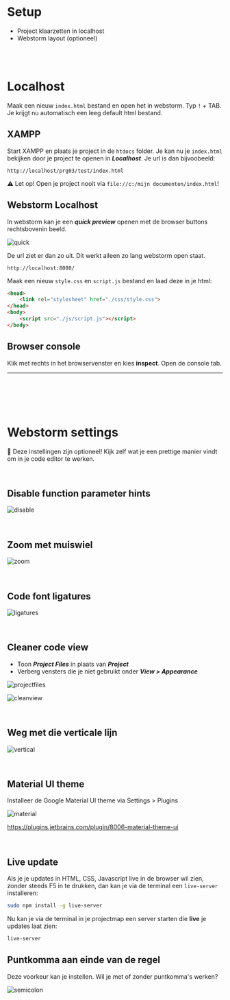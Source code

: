 # Setup

- Project klaarzetten in localhost
- Webstorm layout (optioneel)

<br>
<br>


# Localhost

Maak een nieuw `index.html` bestand en open het in webstorm. Typ `!` + TAB. Je krijgt nu automatisch een leeg default html bestand.

## XAMPP

Start XAMPP en plaats je project in de `htdocs` folder. Je kan nu je `index.html` bekijken door je project te openen in ***Localhost***. Je url is dan bijvoobeeld:

```
http://localhost/prg03/test/index.html
```

⚠️ Let op! Open je project nooit via `file://c:/mijn documenten/index.html`!

## Webstorm Localhost

In webstorm kan je een ***quick preview*** openen met de browser buttons rechtsbovenin beeld.

![quick](./images/quick.png)

De url ziet er dan zo uit. Dit werkt alleen zo lang webstorm open staat.

```
http://localhost:8000/
```

Maak een nieuw `style.css` en `script.js` bestand en laad deze in je html:

```html
<head>
    <link rel="stylesheet" href="./css/style.css">
</head>
<body>
    <script src="./js/script.js"></script>
</body>
```

## Browser console

Klik met rechts in het browservenster en kies **inspect**. Open de console tab. 

---
<br>
<br>
<br>
<br>

# Webstorm settings

🖖 Deze instellingen zijn optioneel! Kijk zelf wat je een prettige manier vindt om in je code editor te werken.

<br>

## Disable function parameter hints 

![disable](./images/disable.png)

<br>

## Zoom met muiswiel

![zoom](./images/mouse.png)

<br>

## Code font ligatures

![ligatures](./images/ligatures.png)

<br>

## Cleaner code view

- Toon ***Project Files*** in plaats van ***Project***
- Verberg vensters die je niet gebruikt onder ***View > Appearance***

![projectfiles](./images/projectfiles.png)

![cleanview](./images/cleanview.png)

<br>

## Weg met die verticale lijn

![vertical](./images/verticalline.png)

<br>

## Material UI theme

Installeer de Google Material UI theme via Settings > Plugins

![material](./images/material.png)

https://plugins.jetbrains.com/plugin/8006-material-theme-ui

<br>

## Live update

Als je je updates in HTML, CSS, Javascript live in de browser wil zien, zonder steeds F5 in te drukken, dan kan je via de terminal een `live-server` installeren:

```bash
sudo npm install -g live-server
```
Nu kan je via de terminal in je projectmap een server starten die **live** je updates laat zien:
```bash
live-server
```

## Puntkomma aan einde van de regel

Deze voorkeur kan je instellen. Wil je met of zonder puntkomma's werken?

![semicolon](./images/semicolon.png)